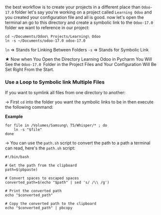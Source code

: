 the best workflow is to create your projects in a different place than `Odoo-17.0` folder let's say you're working on a project called `Learning Odoo` and you created your configuration file and all is good. now let's open the terminal an go to this directory and create a symbolic link to the `Odoo-17.0` folder we want to reference in our project: 

```plaintext
cd ~/Documents/Odoo\ Projects/Learning\ Odoo
ln -s ~/Documents/odoo-17.0 odoo-17.0
```

`ln` => Stands for Linking Between Folders
`-s` => Stands for Symbolic Link

★ Now when You Open the Directory Learning Odoo in Pycharm You Will See the `Odoo-17.0 `Folder in the Project Files and Your Configuration Will Be Set Right From the Start.

### **Use a Loop to Symbolic link Multiple Files**

If you want to symlink all files from one directory to another: 

→ First `cd` into the folder you want the symbolic links to be in then execute the following command:

**Example**
```shell
for file in /Volumes/Samsung\ T5/Whisper/* ; do
	ln -s "$file"
done
```

→ You can use the `path.sh` script to convert the path to a path a terminal can read, here's the `path.sh` script: 

```shell
#!/bin/bash

# Get the path from the clipboard
path=$(pbpaste)

# Convert spaces to escaped spaces
converted_path=$(echo "$path" | sed 's/ /\\ /g')

# Print the converted path
echo "$converted_path"

# Copy the converted path to the clipboard
echo "$converted_path" | pbcopy
```
